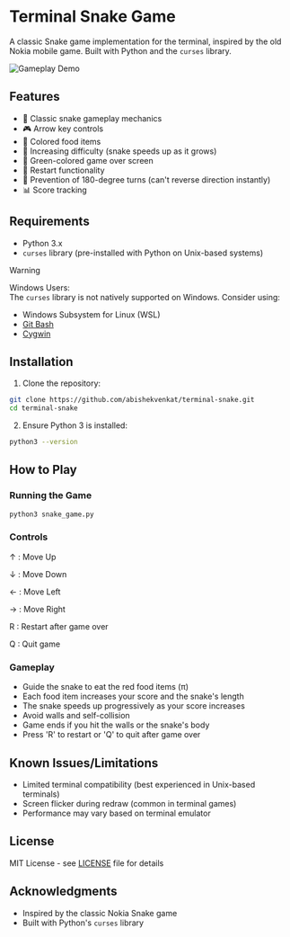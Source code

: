# Terminal Snake Game

A classic Snake game implementation for the terminal, inspired by the old Nokia mobile game. Built with Python and the `curses` library.

![Gameplay Demo](https://github.com/user-attachments/assets/d43d930e-9694-4e0b-85e4-e691188c349d)

## Features

- 🐍 Classic snake gameplay mechanics
- 🎮 Arrow key controls
- 🔴 Colored food items
- 🚀 Increasing difficulty (snake speeds up as it grows)
- 💚 Green-colored game over screen
- 🔄 Restart functionality
- 🛑 Prevention of 180-degree turns (can't reverse direction instantly)
- 📊 Score tracking

## Requirements

- Python 3.x
- `curses` library (pre-installed with Python on Unix-based systems)

> [!WARNING]
> Windows Users:  
> The `curses` library is not natively supported on Windows. Consider using:
> - Windows Subsystem for Linux (WSL)
> - [Git Bash](https://gitforwindows.org/)
> - [Cygwin](https://www.cygwin.com/)

## Installation

1. Clone the repository:
```bash
git clone https://github.com/abishekvenkat/terminal-snake.git
cd terminal-snake
```
2. Ensure Python 3 is installed:
```bash
python3 --version
```

## How to Play

### Running the Game
```bash
python3 snake_game.py
```
### Controls
↑ : Move Up

↓ : Move Down

← : Move Left

→ : Move Right

R : Restart after game over

Q : Quit game

### Gameplay
- Guide the snake to eat the red food items (π)
- Each food item increases your score and the snake's length
- The snake speeds up progressively as your score increases
- Avoid walls and self-collision
- Game ends if you hit the walls or the snake's body
- Press 'R' to restart or 'Q' to quit after game over

## Known Issues/Limitations
- Limited terminal compatibility (best experienced in Unix-based terminals)
- Screen flicker during redraw (common in terminal games)
- Performance may vary based on terminal emulator

## License
MIT License - see [LICENSE](\LICENSE) file for details

## Acknowledgments
- Inspired by the classic Nokia Snake game
- Built with Python's `curses` library
